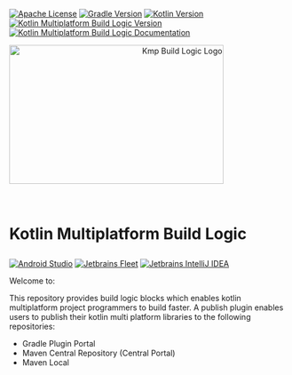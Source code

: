[![Apache License][apache-license-shield]][apache-license-url]
[![Gradle Version][gradle-version-shield]][gradle-version-url]
[![Kotlin Version][kotlin-version-shield]][kotlin-version-url]
[![Kotlin Multiplatform Build Logic Version][kotlin-multiplatform-build-logic-version-shield]][kotlin-multiplatform-build-logic-version-url]
[![Kotlin Multiplatform Build Logic Documentation][kotlin-multiplatform-build-logic-documentation-shield]][kotlin-multiplatform-build-logic-documentation-url]
<div style="text-align: left;">
    <!--suppress CheckImageSize -->
<img src="images/kmp-build-logic-properties-gradle-plugin-logo.png" style="text-align: right" width="386" height="250" alt="Kmp Build Logic Logo">
        <h1>
            <p>
                <br>
                    Kotlin Multiplatform Build Logic
                <br>                
            </p>
        </h1>    
</div>

[![Android Studio][android-studio-shield]][android-studio-url]
[![Jetbrains Fleet][jetbrains-fleet-shield]][jetbrains-fleet-url]
[![Jetbrains IntelliJ IDEA][jetbrains-intellij-idea-shield]][jetbrains-intellij-idea-url]


Welcome to:

This repository provides build logic blocks which enables kotlin multiplatform project programmers to build faster. 
A publish plugin enables users to publish their kotlin multi platform libraries to the following repositories:
- Gradle Plugin Portal
- Maven Central Repository (Central Portal)
- Maven Local

[android-studio-shield]: https://img.shields.io/badge/androidstudio-Meerkat_2024.3.1-333333?logo=androidstudio
[android-studio-url]: https://developer.android.com/studio
[apache-license-shield]: https://img.shields.io/badge/license-Apache_License_2.0-282661?logo=apachemaven
[apache-license-url]: https://www.apache.org/licenses/LICENSE-2.0.html
[gradle-version-shield]: https://img.shields.io/badge/gradle-Version_9.0.0-rc3-209BC4?logo=gradle
[gradle-version-url]: https://gradle.org/
[jetbrains-fleet-shield]: https://img.shields.io/badge/Fleet-1.46.97-5b277d?logo=jetbrains
[jetbrains-fleet-url]: https://www.jetbrains.com/fleet/
[jetbrains-intellij-idea-shield]: https://img.shields.io/badge/IntelliJ_IDEA-2024.3.4-152464?logo=intellijidea
[jetbrains-intellij-idea-url]: https://www.jetbrains.com/idea/
[kotlin-multiplatform-build-logic-documentation-shield]: https://img.shields.io/badge/Docs-User%20Guide-blueviolet?style=flat&logo=read-the-docs
[kotlin-multiplatform-build-logic-documentation-url]: documentation/README.md
[kotlin-multiplatform-build-logic-version-shield]: https://img.shields.io/maven-central/v/com.dickkouwenhoven.kmpbuildlogic?label=Kotlin%20Multiplatfrom%20Build%20Logic%20Maven%20Central%20Version&link=https%3A%2F%2Fcentral.sonatype.com%2Fsearch%3Fq%3Dg%3Acom.dickkouwenhoven.kmpbuildlogicn%26smo%3Dtrue
[kotlin-multiplatform-build-logic-version-url]: https://mvnrepository.com/artifact/com.dickkouwenhoven.kmpbuildlogic
[kotlin-version-shield]: https://img.shields.io/badge/kotlin-Version:_2.2.0-7b6abb?logo=kotlin
[kotlin-version-url]: https://kotlinlang.org/

